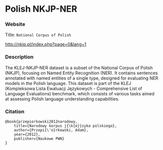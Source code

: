 # Polish NKJP-NER

### Website
Title: `National Corpus of Polish`

http://nkjp.pl/index.php?page=0&lang=1

### Description

The KLEJ-NKJP-NER dataset is a subset of the National Corpus of Polish (NKJP), focusing on Named Entity Recognition (NER). 
It contains sentences annotated with named entities of a single type, designed for evaluating NER models in the Polish language. 
This dataset is part of the KLEJ (Kompleksowa Lista Ewaluacji Językowych - Comprehensive List of Language Evaluations) benchmark, 
which consists of various tasks aimed at assessing Polish language understanding capabilities.

### Citation
```
@book{przepiorkowski2012narodowy,
    title={Narodowy korpus j{\k{e}}zyka polskiego},
    author={Przepi{\'o}rkowski, Adam},
    year={2012},
    publisher={Naukowe PWN}
}
```
